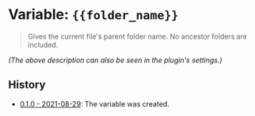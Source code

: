 # Variable: `{{folder_name}}`

> Gives the current file's parent folder name. No ancestor folders are included.

_(The above description can also be seen in the plugin's settings.)_

## History
- [0.1.0 - 2021-08-29](https://github.com/Taitava/obsidian-shellcommands/blob/main/CHANGELOG.md#010---2021-08-29): The variable was created.